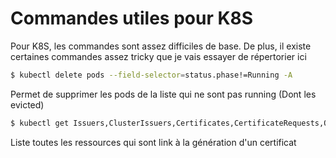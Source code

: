 # Commandes utiles pour K8S

Pour K8S, les commandes sont assez difficiles de base. De plus, il
existe certaines commandes assez tricky que je vais essayer de
répertorier ici

```bash
$ kubectl delete pods --field-selector=status.phase!=Running -A
```

Permet de supprimer les pods de la liste qui ne sont pas running (Dont
les evicted)


```bash
$ kubectl get Issuers,ClusterIssuers,Certificates,CertificateRequests,Orders,Challenges -A
```

Liste toutes les ressources qui sont link à la génération d'un
certificat
